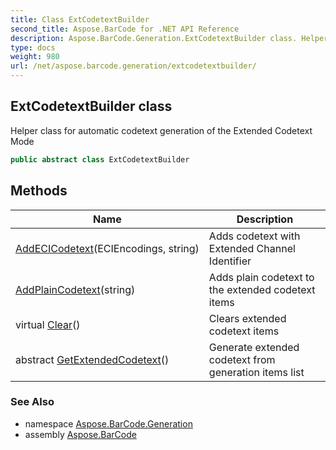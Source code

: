 ```yaml
---
title: Class ExtCodetextBuilder
second_title: Aspose.BarCode for .NET API Reference
description: Aspose.BarCode.Generation.ExtCodetextBuilder class. Helper class for automatic codetext generation of the Extended Codetext Mode
type: docs
weight: 980
url: /net/aspose.barcode.generation/extcodetextbuilder/
---
```

## ExtCodetextBuilder class

Helper class for automatic codetext generation of the Extended Codetext Mode

```csharp
public abstract class ExtCodetextBuilder
```

## Methods

| Name | Description |
| --- | --- |
| [AddECICodetext](../../aspose.barcode.generation/extcodetextbuilder/addecicodetext/)(ECIEncodings, string) | Adds codetext with Extended Channel Identifier |
| [AddPlainCodetext](../../aspose.barcode.generation/extcodetextbuilder/addplaincodetext/)(string) | Adds plain codetext to the extended codetext items |
| virtual [Clear](../../aspose.barcode.generation/extcodetextbuilder/clear/)() | Clears extended codetext items |
| abstract [GetExtendedCodetext](../../aspose.barcode.generation/extcodetextbuilder/getextendedcodetext/)() | Generate extended codetext from generation items list |

### See Also

* namespace [Aspose.BarCode.Generation](../../aspose.barcode.generation/)
* assembly [Aspose.BarCode](../../)


